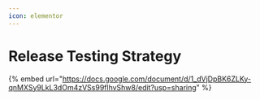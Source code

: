 ```yaml
---
icon: elementor
---
```


# Release Testing Strategy



{% embed url="https://docs.google.com/document/d/1_dVjDpBK6ZLKy-qnMXSy9LkL3dOm4zVSs99flhvShw8/edit?usp=sharing" %}
